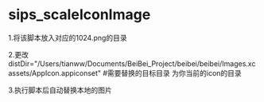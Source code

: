 # sips_scaleIconImage
1.将该脚本放入对应的1024.png的目录

2.更改distDir="/Users/tianww/Documents/BeiBei_Project/beibei/beibei/Images.xcassets/AppIcon.appiconset" #需要替换的目标目录   为你当前的icon的目录

3.执行脚本后自动替换本地的图片
